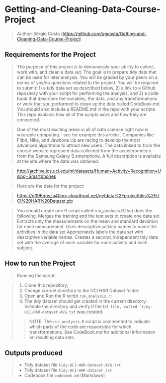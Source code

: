 # Getting-and-Cleaning-Data-Course-Project

> Author: Sérgio Costa (https://github.com/sgcosta/Getting-and-Cleaning-Data-Course-Project)

## Requirements for the Project

> The purpose of this project is to demonstrate your ability to collect, work with, and clean a data set. The goal is to prepare tidy data that can be used for later analysis. You will be graded by your peers on a series of yes/no questions related to the project. You will be required to submit: 1) a tidy data set as described below, 2) a link to a Github repository with your script for performing the analysis, and 3) a code book that describes the variables, the data, and any transformations or work that you performed to clean up the data called CodeBook.md. You should also include a README.md in the repo with your scripts. This repo explains how all of the scripts work and how they are connected.  

> One of the most exciting areas in all of data science right now is wearable computing - see for example this article . Companies like Fitbit, Nike, and Jawbone Up are racing to develop the most advanced algorithms to attract new users. The data linked to from the course website represent data collected from the accelerometers from the Samsung Galaxy S smartphone. A full description is available at the site where the data was obtained: 

> http://archive.ics.uci.edu/ml/datasets/Human+Activity+Recognition+Using+Smartphones 

> Here are the data for the project: 

> https://d396qusza40orc.cloudfront.net/getdata%2Fprojectfiles%2FUCI%20HAR%20Dataset.zip 

> You should create one R script called run_analysis.R that does the following. 
> Merges the training and the test sets to create one data set.
> Extracts only the measurements on the mean and standard deviation for each measurement. 
> Uses descriptive activity names to name the activities in the data set
> Appropriately labels the data set with descriptive variable names. 
> Creates a second, independent tidy data set with the average of each variable for each activity and each subject. 

## How to run the Project

> Running the script:

> 1. Clone this repository;
> 2. Change current directory to the UCI HAR Dataset folder;
> 3. Open and Run the R script `run_analysis.r`;
> 5. The tidy dataset should get created in the current directory: Validate the directory and verify if the txt`` file, called `tidy-UCI-HAR-dataset-AVG.txt`` was created.

> > NOTE: The `run_analysis.R` script is commented to indicate which parts of the code are responsible for which transformations. See CodeBook.md for additional information on resulting data sets.

## Outputs produced

> * Tidy dataset file `tidy-UCI-HAR-dataset-AVG.txt` 
> * Tidy dataset file `tidy-UCI-HAR-dataset.txt` 
> * Codebook file `codebook.md` (Markdown)
